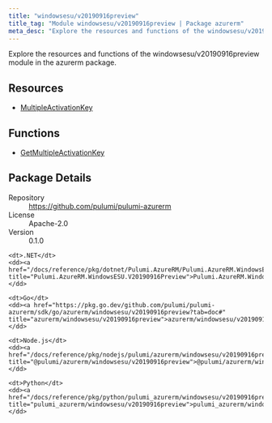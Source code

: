 ```yaml
---
title: "windowsesu/v20190916preview"
title_tag: "Module windowsesu/v20190916preview | Package azurerm"
meta_desc: "Explore the resources and functions of the windowsesu/v20190916preview module in the azurerm package."
---
```


<!-- WARNING: this file was generated by Pulumi Docs Generator. -->
<!-- Do not edit by hand unless you're certain you know what you are doing! -->

Explore the resources and functions of the windowsesu/v20190916preview module in the azurerm package.

<h2 id="resources">Resources</h2>
<ul class="api">
    <li><a href="multipleactivationkey" title="MultipleActivationKey"><span class="symbol resource"></span>MultipleActivationKey</a></li>
</ul>

<h2 id="functions">Functions</h2>
<ul class="api">
    <li><a href="getmultipleactivationkey" title="GetMultipleActivationKey"><span class="symbol function"></span>GetMultipleActivationKey</a></li>
</ul>

<h2 id="package-details">Package Details</h2>
<dl class="package-details">
	<dt>Repository</dt>
	<dd><a href="https://github.com/pulumi/pulumi-azurerm">https://github.com/pulumi/pulumi-azurerm</a></dd>
	<dt>License</dt>
	<dd>Apache-2.0</dd>
	<dt>Version</dt>
	<dd>0.1.0</dd>
</dl>



<dl class="tabular">

    <dt>.NET</dt>
    <dd><a href="/docs/reference/pkg/dotnet/Pulumi.AzureRM/Pulumi.AzureRM.WindowsESU.V20190916Preview.html" title="Pulumi.AzureRM.WindowsESU.V20190916Preview">Pulumi.AzureRM.WindowsESU.V20190916Preview</a></dd>

    <dt>Go</dt>
    <dd><a href="https://pkg.go.dev/github.com/pulumi/pulumi-azurerm/sdk/go/azurerm/windowsesu/v20190916preview?tab=doc#" title="azurerm/windowsesu/v20190916preview">azurerm/windowsesu/v20190916preview</a></dd>

    <dt>Node.js</dt>
    <dd><a href="/docs/reference/pkg/nodejs/pulumi/azurerm/windowsesu/v20190916preview/#" title="@pulumi/azurerm/windowsesu/v20190916preview">@pulumi/azurerm/windowsesu/v20190916preview</a></dd>

    <dt>Python</dt>
    <dd><a href="/docs/reference/pkg/python/pulumi_azurerm/windowsesu/v20190916preview" title="pulumi_azurerm/windowsesu/v20190916preview">pulumi_azurerm/windowsesu/v20190916preview</a></dd>

</dl>

